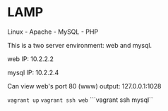 LAMP
===

Linux - Apache - MySQL - PHP

This is a two server environment: web and mysql.

web IP: 10.2.2.2

mysql IP: 10.2.2.4

Can view web's port 80 (www) output: 127.0.0.1:1028

```vagrant up```
```vagrant ssh web```
```vagrant ssh mysql``
